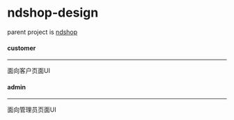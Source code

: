 # ndshop-design
parent project is [ndshop](https://github.com/dounine/ndshop)

#### customer
***
面向客户页面UI

#### admin
***
面向管理员页面UI

